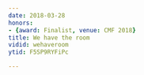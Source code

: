 ```yaml
---
date: 2018-03-28
honors:
- {award: Finalist, venue: CMF 2018}
title: We have the room
vidid: wehaveroom
ytid: F5SP9RYFiPc

---
```

